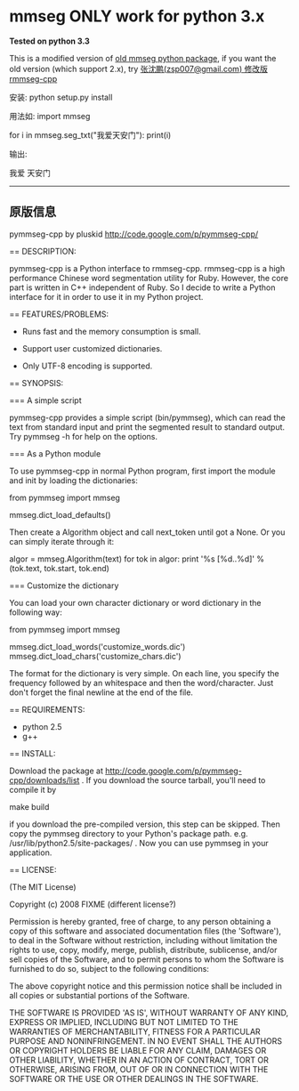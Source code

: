 
# mmseg ONLY work for python 3.x

**Tested on python 3.3**

This is a modified version of [old mmseg python package](https://github.com/42qu/mmseg), if you want the old version
(which support 2.x), try [张沈鹏(zsp007@gmail.com) 修改版 rmmseg-cpp](https://github.com/42qu/mmseg)


安装:
python setup.py install

用法如:
import mmseg

for i in mmseg.seg_txt("我爱天安门"):
    print(i)

输出:

我爱
天安门


-------------------------------
原版信息
-------------------------------
pymmseg-cpp
    by pluskid
    http://code.google.com/p/pymmseg-cpp/

== DESCRIPTION:

pymmseg-cpp is a Python interface to rmmseg-cpp. rmmseg-cpp is a high
performance Chinese word segmentation utility for Ruby. However, the
core part is written in C++ independent of Ruby. So I decide to write
a Python interface for it in order to use it in my Python project.

== FEATURES/PROBLEMS:

* Runs fast and the memory consumption is small.
* Support user customized dictionaries.

* Only UTF-8 encoding is supported.

== SYNOPSIS:

=== A simple script

pymmseg-cpp provides a simple script (bin/pymmseg), which can read the
text from standard input and print the segmented result to standard
output. Try pymmseg -h for help on the options.

=== As a Python module

To use pymmseg-cpp in normal Python program, first import the module and
init by loading the dictionaries:

  from pymmseg import mmseg

  mmseg.dict_load_defaults()

Then create a Algorithm object and call next_token until got a
None. Or you can simply iterate through it:

  algor = mmseg.Algorithm(text)
  for tok in algor:
      print '%s [%d..%d]' % (tok.text, tok.start, tok.end)

=== Customize the dictionary

You can load your own character dictionary or word dictionary in the
following way:

  from pymmseg import mmseg

  mmseg.dict_load_words('customize_words.dic')
  mmseg.dict_load_chars('customize_chars.dic')

The format for the dictionary is very simple. On each line, you specify
the frequency followed by an whitespace and then the word/character. Just 
don't forget the final newline at the end of the file.  

== REQUIREMENTS:

* python 2.5
* g++

== INSTALL:

Download the package at
http://code.google.com/p/pymmseg-cpp/downloads/list . If you download
the source tarball, you'll need to compile it by

  make build

if you download the pre-compiled version, this step can be skipped.
Then copy the pymmseg directory to your Python's package path. e.g.
/usr/lib/python2.5/site-packages/ . Now you can use pymmseg in your
application.

== LICENSE:

(The MIT License)

Copyright (c) 2008 FIXME (different license?)

Permission is hereby granted, free of charge, to any person obtaining
a copy of this software and associated documentation files (the
'Software'), to deal in the Software without restriction, including
without limitation the rights to use, copy, modify, merge, publish,
distribute, sublicense, and/or sell copies of the Software, and to
permit persons to whom the Software is furnished to do so, subject to
the following conditions:

The above copyright notice and this permission notice shall be
included in all copies or substantial portions of the Software.

THE SOFTWARE IS PROVIDED 'AS IS', WITHOUT WARRANTY OF ANY KIND,
EXPRESS OR IMPLIED, INCLUDING BUT NOT LIMITED TO THE WARRANTIES OF
MERCHANTABILITY, FITNESS FOR A PARTICULAR PURPOSE AND NONINFRINGEMENT.
IN NO EVENT SHALL THE AUTHORS OR COPYRIGHT HOLDERS BE LIABLE FOR ANY
CLAIM, DAMAGES OR OTHER LIABILITY, WHETHER IN AN ACTION OF CONTRACT,
TORT OR OTHERWISE, ARISING FROM, OUT OF OR IN CONNECTION WITH THE
SOFTWARE OR THE USE OR OTHER DEALINGS IN THE SOFTWARE.
